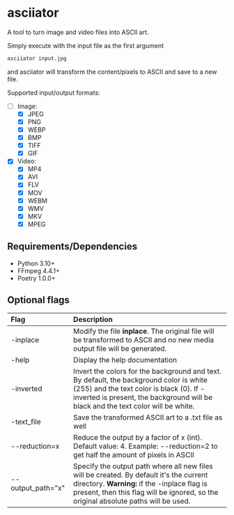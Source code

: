 # asciiator
A tool to turn image and video files into ASCII art.

Simply execute with the input file as the first argument
```sh
asciiator input.jpg
```

and asciiator will transform the content/pixels to ASCII and save to a new file.

Supported input/output formats:

- [ ] Image:
   - [x] JPEG
   - [x] PNG
   - [x] WEBP
   - [x] BMP
   - [x] TIFF
   - [x] GIF
- [x] Video:
   - [x] MP4
   - [x] AVI
   - [x] FLV
   - [x] MOV
   - [x] WEBM
   - [x] WMV
   - [x] MKV
   - [x] MPEG

## Requirements/Dependencies

- Python 3.10+
- FFmpeg 4.4.1+
- Poetry 1.0.0+

## Optional flags

| Flag              | Description                                                                                                                                                                                                                    |
|:------------------|:-------------------------------------------------------------------------------------------------------------------------------------------------------------------------------------------------------------------------------|
| -inplace          | Modify the file **inplace**. The original file will be transformed to ASCII and no new media output file will be generated.                                                                                                    |
| -help             | Display the help documentation                                                                                                                                                                                                 |
| -inverted         | Invert the colors for the background and text. By default, the background color is white (255) and the text color is black (0). If -inverted is present, the background will be black and the text color will be white.        |
| -text_file        | Save the transformed ASCII art to a .txt file as well                                                                                                                                                                          |
| --reduction=x     | Reduce the output by a factor of x (int). Default value: 4. Example: --reduction=2 to get half the amount of pixels in ASCII                                                                                                   |
| --output_path="x" | Specify the output path where all new files will be created. By default it's the current directory. **Warning:** if the -inplace flag is present, then this flag will be ignored, so the original absolute paths will be used. |
